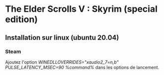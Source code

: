 # The Elder Scrolls V : Skyrim (special edition)

## Installation sur linux (ubuntu 20.04)

### Steam

Ajoutez l'option
*WINEDLLOVERRIDES="xaudio2_7=n,b" PULSE_LATENCY_MSEC=90 %command%* dans les
options de lancement.

